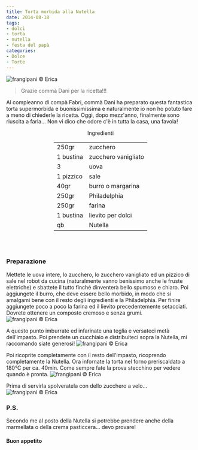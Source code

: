 ```yaml
---
title: Torta morbida alla Nutella
date: 2014-08-18
tags:
- dolci
- torta
- nutella
- festa del papà
categories:
- Dolce
- Torte
---
```

![](header.jpg "frangipani © Erica")

> Grazie commà Dani per la ricetta!!!

Al compleanno di compà Fabri, commà Dani ha preparato questa fantastica torta supermorbida e buonissimissima e naturalmente io non ho potuto fare a meno di chiederle la ricetta. Oggi, dopo mezz'anno, finalmente sono riuscita a farla... Non vi dico che odore c'è in tutta la casa, una favola! 


<div id="wrapper" style="text-align: center">
  <div id="yourdiv" style="display: inline-block;">
    <div class="ingredients">
      <div class="ingredients-title">Ingredienti</div>
      <table>
        <tbody>
          <tr>
            <td>250gr</td>
            <td>zucchero</td>
          </tr>
          <tr>
            <td>1 bustina</td>
            <td>zucchero vanigliato</td>
          </tr>
          <tr>
            <td>3</td>
            <td>uova</td>
          </tr>
          <tr>
            <td>1 pizzico</td>
            <td>sale</td>
          </tr>
          <tr>
            <td>40gr</td>
            <td>burro o margarina</td>
          </tr>
          <tr>
            <td>250gr</td>
            <td>Philadelphia</td>
          </tr>
          <tr>
            <td>250gr</td>
            <td>farina</td>
          </tr>
          <tr>
            <td>1 bustina</td>
            <td>lievito per dolci</td>
          </tr>
          <tr>
            <td>qb</td>
            <td>Nutella</td>
          </tr>
        </tbody>
      </table>
      <br></br>
    </div>
  </div>
</div>


<h3>
  <font color="grey">
    <i class="fa fa-cogs"></i>
  </font> Preparazione
</h3>

Mettete le uova intere, lo zucchero, lo zucchero vanigliato ed un pizzico di sale nel robot da cucina (naturalmente vanno benissimo anche le fruste elettriche) e sbattete il tutto finché dinventerà bello spumoso e chiaro. Poi aggiungete il burro, che deve essere bello morbido, in modo che si amalgami bene con il resto degli ingredienti e la Philadelphia. Per finire aggiungete poco a poco la farina ed il lievito precedentemente setacciati. Dovrete ottenere un composto cremoso e senza grumi.
![](impasto.jpg "frangipani © Erica")

A questo punto imburrate ed infarinate una teglia e versateci metà dell'impasto. Poi prendete un cucchiaio e distribuiteci sopra la Nutella, mi raccomando siate generosi!
![](nutella.jpg "frangipani © Erica")

Poi ricoprite completamente con il resto dell'impasto, ricoprendo completamente la Nutella. Ora infornate la torta nel forno preriscaldato a  180°C per ca. 40min. Come sempre fate la prova stecchino per vedere quando è pronta.
![](sfornata.jpg "frangipani © Erica")

Prima di servirla spolveratela con dello zucchero a velo...
![](risultato.jpg "frangipani © Erica")

<h3>
  <font color="#FFCC00">
    <i class="fa fa-lightbulb-o"></i>
  </font> P.S.
</h3>

Secondo me al posto della Nutella si potrebbe prendere anche della marmellata o della crema pasticcera... devo provare!

<h4>Buon appetito
  <font color="red">
    <i class="fa fa-smile-o"></i>
  </font>
</h4>